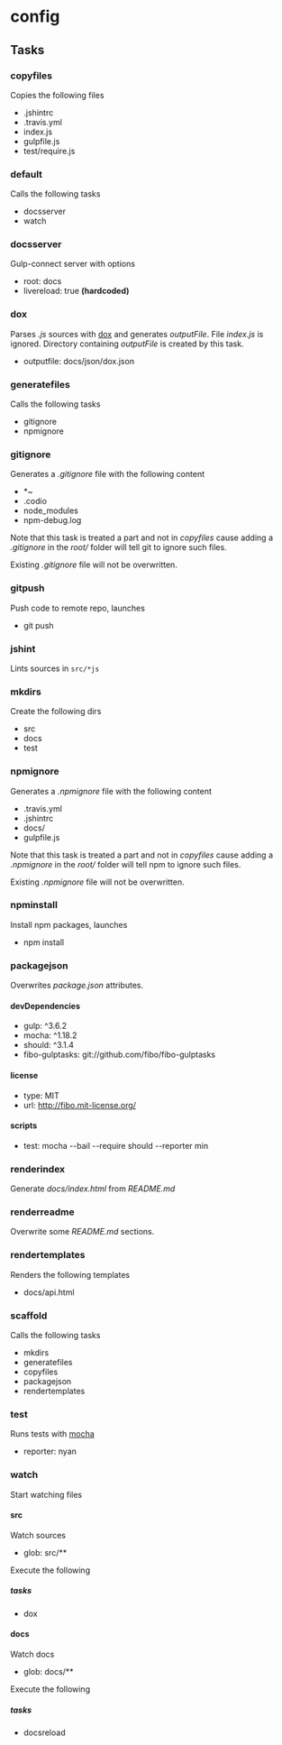 
# config

## Tasks

### copyfiles

Copies the following files

  * .jshintrc
  * .travis.yml
  * index.js
  * gulpfile.js
  * test/require.js

### default

Calls the following tasks

  * docsserver
  * watch

### docsserver

Gulp-connect server with options

  * root: docs
  * livereload: true **(hardcoded)**

### dox

Parses *.js* sources with [dox](https://github.com/visionmedia/dox) and
generates *outputFile*. File *index.js* is ignored. Directory containing
*outputFile* is created by this task.

  * outputfile: docs/json/dox.json

### generatefiles

Calls the following tasks

  * gitignore
  * npmignore

### gitignore

Generates a *.gitignore* file with the following content

  * *~
  * .codio
  * node_modules
  * npm-debug.log

Note that this task is treated a part and not in *copyfiles* cause adding a 
*.gitignore* in the *root/* folder will tell git to ignore such files.

Existing *.gitignore* file will not be overwritten.

### gitpush

Push code to remote repo, launches

  * git push

### jshint

Lints sources in `src/*js`

### mkdirs

Create the following dirs

  * src
  * docs
  * test

### npmignore

Generates a *.npmignore* file with the following content

  * .travis.yml
  * .jshintrc
  * docs/
  * gulpfile.js

Note that this task is treated a part and not in *copyfiles* cause adding a
*.npmignore* in the *root/* folder will tell npm to ignore such files.

Existing *.npmignore* file will not be overwritten.

### npminstall

Install npm packages, launches

  * npm install

### packagejson

Overwrites *package.json* attributes.

#### devDependencies

  * gulp: ^3.6.2
  * mocha: ^1.18.2
  * should: ^3.1.4
  * fibo-gulptasks: git://github.com/fibo/fibo-gulptasks

#### license

  * type: MIT
  * url: http://fibo.mit-license.org/

#### scripts

  * test: mocha --bail --require should --reporter min

### renderindex

Generate *docs/index.html* from *README.md*

### renderreadme

Overwrite some *README.md* sections.

### rendertemplates

Renders the following templates

  * docs/api.html

### scaffold

Calls the following tasks

  * mkdirs
  * generatefiles
  * copyfiles
  * packagejson
  * rendertemplates

### test

Runs tests with [mocha](http://visionmedia.github.io/mocha/)

  * reporter: nyan

### watch

Start watching files

#### src

Watch sources

  * glob: src/**

Execute the following

##### tasks

  * dox

#### docs

Watch docs

  * glob: docs/**

Execute the following

##### tasks

  * docsreload

